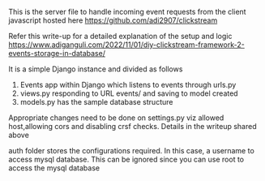 This is the server file to handle incoming event requests from the client javascript hosted here https://github.com/adi2907/clickstream

Refer this write-up for a detailed explanation of the setup and logic https://www.adiganguli.com/2022/11/01/diy-clickstream-framework-2-events-storage-in-database/


It is a simple Django instance and divided as follows

1. Events app within Django which listens to events through urls.py
2. views.py responding to URL events/ and saving to model created
3. models.py has the sample database structure


Appropriate changes need to be done on settings.py viz allowed host,allowing cors and disabling crsf checks. Details in the writeup shared above 

auth folder stores the configurations required. In this case, a username to access mysql database. This can be ignored since you can use root to access the mysql database

